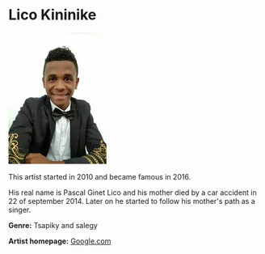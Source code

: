 # Lico Kininike

![lico-kininike](lico-kininike.JPG)


This artist started in 2010 and became famous in 2016.

His real name is Pascal Ginet Lico and his mother died by a car accident in 22 of september 2014. Later on he started to follow his mother's path as a singer.


**Genre:** Tsapiky and salegy

**Artist homepage:** [Google.com](https://www.lico-kininike.facebook.com)
